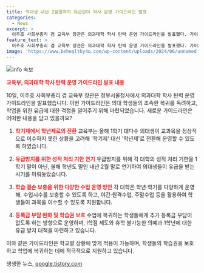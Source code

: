 ```yaml
---
title: 의대생 내년 2월말까지 유급없이 학사 운영 가이드라인 발표
categories:
  - News
excerpt: >
  이주호 사회부총리 겸 교육부 장관은 의과대학 학사 탄력 운영 가이드라인을 발표했다. 가이드라인은 의대생들의 조속한 복귀를 독려하고, 유급에 대한 걱정 없이 학업을 지원하기 위해 마련됐다. 이에 따라 학기제를 학년제로 전환하고, 유급 처리 기한을 연기하여 유급을 막기 위한 대책을 내놓았다. 학생들의 학습 결손을 보충하기 위해 새로운 학기를 개설·운영할 경우 등록금 부담을 없애는 방향으로 운영하고, 여러 가지 학습권 보호 조치를 요구했다. 이를 통해 학교가 상황에 따라 필요한 조치를 선택할 수 있도록 권고하고, 의대생들에게 학업에 복귀할 것을 호소했다.
feature_text: >
  이주호 사회부총리 겸 교육부 장관은 의과대학 학사 탄력 운영 가이드라인을 발표했다. 가이드라인은 의대생들의 조속한 복귀를 독려하고, 유급에 대한 걱정 없이 학업을 지원하기 위해 마련됐다. 이에 따라 학기제를 학년제로 전환하고, 유급 처리 기한을 연기하여 유급을 막기 위한 대책을 내놓았다. 학생들의 학습 결손을 보충하기 위해 새로운 학기를 개설·운영할 경우 등록금 부담을 없애는 방향으로 운영하고, 여러 가지 학습권 보호 조치를 요구했다. 이를 통해 학교가 상황에 따라 필요한 조치를 선택할 수 있도록 권고하고, 의대생들에게 학업에 복귀할 것을 호소했다.
image: 'https://www.behealthy4u.com/wp-content/uploads/2024/06/unnamed-file.png'
---
```


<p><img src="https://www.behealthy4u.com/wp-content/uploads/2024/06/unnamed-file.png" alt="info 속보" /></p>

<p><b><span style="color: #ee2323;">교육부, 의과대학 학사 탄력 운영 가이드라인 발표 내용</span></b></p>

<p>10일, 이주호 사회부총리 겸 교육부 장관은 정부서울청사에서 의과대학 학사 탄력 운영 가이드라인을 발표했습니다. 이번 가이드라인은 의대 학생들의 조속한 복귀를 독려하고, 학업을 위한 유급에 대한 걱정을 덜어주기 위해 마련되었습니다. 새로운 가이드라인은 어떠한 내용을 담고 있을까요?</p>

<ol>
<li><p><b><span style="color: #ee2323;">학기제에서 학년제로의 전환</span></b>
교육부는 올해 1학기 대다수 의대생이 교과목을 정상적으로 이수하지 못한 상황을 고려해 '학기제' 대신 '학년제'로 전환해 운영할 수 있도록 하였습니다.</p></li>
<li><p><b><span style="color: #ee2323;">유급방지를 위한 성적 처리 기한 연기</span></b>
유급방지를 위해 각 대학의 성적 처리 기한을 1학기 말이 아닌, 올해 학년도 말인 내년 2월 말로 연기하여 의대생들이 유급을 받는 시기를 미뤄놓았습니다.</p></li>
<li><p><b><span style="color: #ee2323;">학습 결손 보충을 위한 다양한 수업 운영 방안</span></b>
각 대학은 학년·학기를 다양하게 운영해, 수업시수를 보충할 수 있도록 하고, 야간·원격수업, 주말수업 등을 활용하여 학생들이 과목을 이수할 수 있도록 지원합니다.</p></li>
<li><p><b><span style="color: #ee2323;">등록금 부담 완화 및 학습권 보호</span></b>
수업에 복귀하는 학생들에게 추가 등록금 부담이 없도록 하는 방향으로 운영하며, I학점 제도와 휴학 불가능한 의예과 1학년에 대한 유급 방지 대책을 마련하고 있습니다.</p></li>
</ol>

<p>이와 같은 가이드라인은 학교별 상황에 맞게 적용이 가능하며, 학생들의 학습권을 보호하고 학업에 복귀하는 데에 적극적으로 지원하고 있습니다.</p>
생생한 뉴스, <a href="https://qoogle.tistory.com" rel="dofollow">qoogle.tistory.com</a>


